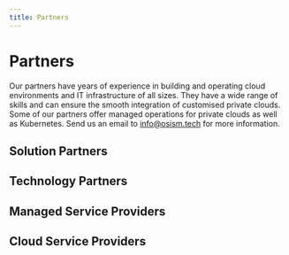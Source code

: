 ```yaml
---
title: Partners
---
```

# Partners

Our partners have years of experience in building and operating cloud environments and IT infrastructure
of all sizes. They have a wide range of skills and can ensure the smooth integration of customised private clouds.
Some of our partners offer managed operations for private clouds as well as Kubernetes. Send us an email to
<a href="mailto:info@osism.tech">info@osism.tech</a> for more information.

## Solution Partners

## Technology Partners

## Managed Service Providers

## Cloud Service Providers
